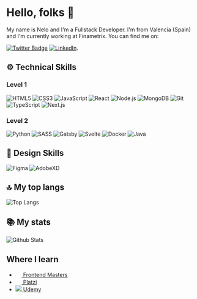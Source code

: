# Hello, folks 👋

My name is Nelo and I'm a Fullstack Developer. I'm from Valencia (Spain) and I'm currently working at Finametrix. You can find me on:

[![Twitter Badge](https://img.shields.io/badge/-Twitter-1DA1F2?style=flat&logo=Twitter&logoColor=white&link=https://twitter.com/NeloDev)](https://twitter.com/NeloDev)
[![LinkedIn](https://img.shields.io/badge/-Linkedin-0077B5?style=flat&logo=Linkedin&logoColor=white&link=https://www.linkedin.com/in/manuel-puchades-bres%C3%B3-115a58179)](https://img.shields.io/badge/-Linkedin-0077B5?style=flat&logo=Linkedin&logoColor=white&link=https://www.linkedin.com/in/manuel-puchades-bres%C3%B3-115a58179).

## ⚙️ Technical Skills

### Level 1
![HTML5](https://img.shields.io/badge/-HTML5-E34F26?style=plastic&logo=html5&logoColor=white)
![CSS3](https://img.shields.io/badge/-CSS3-1572B6?style=flat&logo=css3&logoColor=white)
![JavaScript](https://img.shields.io/badge/-JavaScript-F7DF1E?style=flat&logo=JavaScript&logoColor=black)
![React](https://img.shields.io/badge/-React-61DAFB?style=flat&logo=react&logoColor=white)
![Node.js](https://img.shields.io/badge/-Node.js-339933?style=flat&logo=node.js&logoColor=white)
![MongoDB](https://img.shields.io/badge/-MongoDB-47A248?style=flat&logo=MongoDB&logoColor=white)
![Git](https://img.shields.io/badge/-Git-F05032?style=flat&logo=git&logoColor=white)
![TypeScript](https://img.shields.io/badge/-TypeScript-3178C6?style=flat&logo=TypeScript&logoColor=white)
![Next.js](https://img.shields.io/badge/-Next.js-000000?style=flat&logo=next.js&logoColor=white)

### Level 2
![Python](https://img.shields.io/badge/-Python-3776AB?style=flat&logo=python&logoColor=white)
![SASS](https://img.shields.io/badge/-SASS-CC6699?style=flat&logo=sass&logoColor=white)
![Gatsby](https://img.shields.io/badge/-Gatsby-663399?style=flat&logo=gatsby&logoColor=white)
![Svelte](https://img.shields.io/badge/-Svelte-FF3E00?style=flat&logo=svelte&logoColor=white)
![Docker](https://img.shields.io/badge/-Docker-2496ED?style=flat&logo=docker&logoColor=white)
![Java](https://img.shields.io/badge/-Java-007396?style=flat&logo=java&logoColor=white)

## 🎨 Design Skills
![Figma](https://img.shields.io/badge/-Figma-F24E1E?style=plastic&logo=figma&logoColor=white)
![AdobeXD](https://img.shields.io/badge/-Adobe%20XD-FF26BE?style=flat&logo=Adobe%20XD&logoColor=white)

## 🔝 My top langs
![Top Langs](https://github-readme-stats.vercel.app/api/top-langs/?username=nelodev&hide=TeX&layout=compact)

## 📚 My stats
![Github Stats](https://github-readme-stats.vercel.app/api?username=nelodev&count_private=true&show_icons=true&include_all_commits=true)

## Where I learn
<ul>
  <li><a href="https://frontendmasters.com/"><img src="https://res.cloudinary.com/practicaldev/image/fetch/s--4MoH41rJ--/c_fill,f_auto,fl_progressive,h_320,q_auto,w_320/https://dev-to-uploads.s3.amazonaws.com/uploads/organization/profile_image/674/b6682f24-d650-453d-bd07-9d0e752ceecf.jpg" width="16" /> Frontend Masters</a></li>
  <li><a href="https://platzi.com/"><img src="https://startupxplore.com/uploads/ff8080815235115101523595712a00de-large.png" width="16" /> Platzi</a></li>
  <li><a href="https://www.udemy.com/"><img src="https://www.udemy.com/staticx/udemy/images/v6/favicon-16x16.png" /> Udemy</a></li>
</ul>
